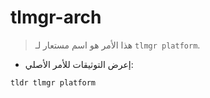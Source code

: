 # tlmgr-arch

> هذا الأمر هو اسم مستعار لـ `tlmgr platform`.

- إعرض التوثيقات للأمر الأصلي:

`tldr tlmgr platform`
